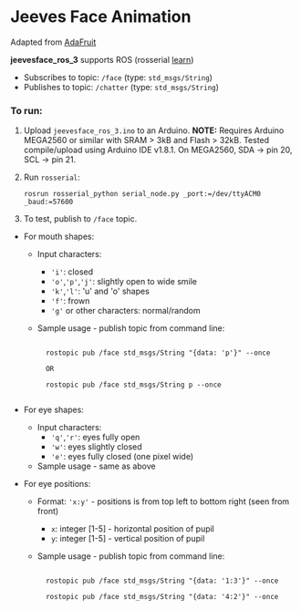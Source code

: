 # Jeeves Face Animation

Adapted from [AdaFruit](https://learn.adafruit.com/animating-multiple-led-backpacks)

**jeevesface_ros_3** supports ROS (rosserial [learn](http://wiki.ros.org/rosserial_arduino/Tutorials/Blink))

-  Subscribes to topic: `/face` (type: `std_msgs/String`)
-  Publishes to topic: `/chatter` (type: `std_msgs/String`)

### To run:

1. Upload `jeevesface_ros_3.ino` to an Arduino. **NOTE:** Requires Arduino MEGA2560 or similar with SRAM > 3kB and Flash > 32kB. Tested compile/upload using Arduino IDE v1.8.1. On MEGA2560, SDA -> pin 20, SCL -> pin 21.
2. Run `rosserial`:

    ```
    rosrun rosserial_python serial_node.py _port:=/dev/ttyACM0 _baud:=57600
    ```
3. To test, publish to `/face` topic.
  - For mouth shapes:
    - Input characters:
      - `'i'`: closed
      - `'o'`,`'p'`,`'j'`: slightly open to wide smile
      - `'k'`,`'l'`: 'u' and 'o' shapes
      - `'f'`: frown
      - `'g'` or other characters: normal/random
    - Sample usage - publish topic from command line:

        <code>
        rostopic pub /face std_msgs/String "{data: 'p'}" --once<br/>
        OR<br/>
        rostopic pub /face std_msgs/String p --once
        </code>

  - For eye shapes:
    - Input characters:
      - `'q'`,`'r'`: eyes fully open
      - `'w'`: eyes slightly closed
      - `'e'`: eyes fully closed (one pixel wide)
    - Sample usage - same as above
  - For eye positions:
    - Format: `'x:y'` - positions is from top left to bottom right (seen from front)
      - `x`: integer [1-5] - horizontal position of pupil
      - `y`: integer [1-5] - vertical position of pupil
    - Sample usage - publish topic from command line:

        <code>
        rostopic pub /face std_msgs/String "{data: '1:3'}" --once<br>
        rostopic pub /face std_msgs/String "{data: '4:2'}" --once
        </code>
